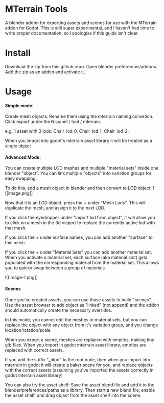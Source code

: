 # MTerrain Tools
A blender addon for exporting assets and scenes for use with the MTerrain addon for Godot. This is still super experimental, and I haven't had time to write proper documentation, so I apologise if this guide isn't clear. 

# Install
Download the zip from this github repo. 
Open blender preferences/addons. 
Add the zip as an addon and activate it.

# Usage
#### Simple mode: 
Create mesh objects. Rename them using the mterrain naming convetion. Click export under the N-panel / tool / mterrain.

e.g. 1 asset with 3 lods: Chair_lod_0, Chair_lod_1, Chair_lod_2.

When you import into godot's mterrain asset library it will be treated as a single object


#### Advanced Mode:
You can create multiple LOD meshes and multiple "material sets" inside one blender "object". You can link multiple "objects" into variation groups for easy swapping.

To do this, add a mesh object in blender and then convert to LOD object:
![[image.png]]

Now that it is an LOD object, press the + under "Mesh Lods". This will duplicate the mesh, and assign it to the next LOD.

If you click the eyedropper under "import lod from object", it will allow you to click on a mesh in the 3d vieport to replace the currently active lod with that mesh.

If you click the + under surface names, you can add another "surface" to this mesh. 

If you click the + under "Material Sets" you can add another material set. When you activate a material set, each surface (aka material slot) gets populated with the corresponding material from the material set. This allows you to quicky swap between a group of materials.

![[image-1.png]]

#### Scenes
Once you've created assets, you can use those assets to build "scenes". Use the asset browser to add object as "linked" (not append) and the addon should automatically create the necessary overrides.

In this mode, you cannot edit the meshes or material sets, but you can replace the object with any object from it's variation group, and you change location/rotation/scale

When you export a scene, meshes are replaced with empties, making tiny glb files. When you import in godot mterrain asset library, empties are replaced with correct assets.

If you add the suffix "_hlod" to the root node, then when you import into mterrain in godot it will create a baker scene for you, and replace objects with the correct assets (assuming you've imported the assets correctly in godot mterrain asset library)

You can also try the asset shelf:
Save the asset blend file and add it to the blender/preferences/paths as a library.
Then start a new blend file, enable the asset shelf, and drag object from the asset shelf into the scene.


